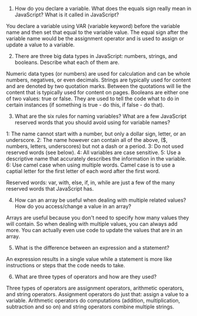 1.  How do you declare a variable. What does the equals sign really mean in JavaScript? What is it called in JavaScript?

You declare a variable using VAR (variable keyword) before the variable name and then set that equal to the variable value. The equal sign after the variable name would be the assignment operator and is used to assign or update a value to a variable.

2.  There are three big data types in JavaScript: numbers, strings, and booleans. Describe what each of them are.

Numeric data types (or numbers) are used for calculation and can be whole numbers, negatives, or even decimals.
Strings are typically used for content and are denoted by two quotation marks. Between the quotations will lie the content that is typically used for content on pages.
Booleans are either one of two values: true or false. They are used to tell the code what to do in certain instances (if something is true - do this, if false - do that).

3.  What are the six rules for naming variables? What are a few JavaScript reserved words that you should avoid using for variable names?

1: The name cannot start with a number, but only a dollar sign, letter, or an underscore.
2: The name however can contain all of the above, ($, numbers, letters, underscores) but not a dash or a period.
3: Do not used reserved words (see below).
4: All variables are case sensitive.
5: Use a descriptive name that accurately describes the information in the variable.
6: Use camel case when using multiple words. Camel case is to use a captial letter for the first letter of each word after the first word.

Reserved words: var, with, else, if, in, while are just a few of the many reserved words that JavaScript has.

4.  How can an array be useful when dealing with multiple related values? How do you access/change a value in an array?

Arrays are useful because you don't need to specify how many values they will contain. So when dealing with multiple values, you can always add more. You can actually even use code to update the values that are in an array.

5.  What is the difference between an expression and a statement?

An expression results in a single value while a statement is more like instructions or steps that the code needs to take.

6.  What are three types of operators and how are they used?

Three types of operators are assignment operators, arithmetic operators, and string operators. Assignment operators do just that: assign a value to a variable. Arithmetic operators do computations (addition, multiplication, subtraction and so on) and string operators combine multiple strings.

